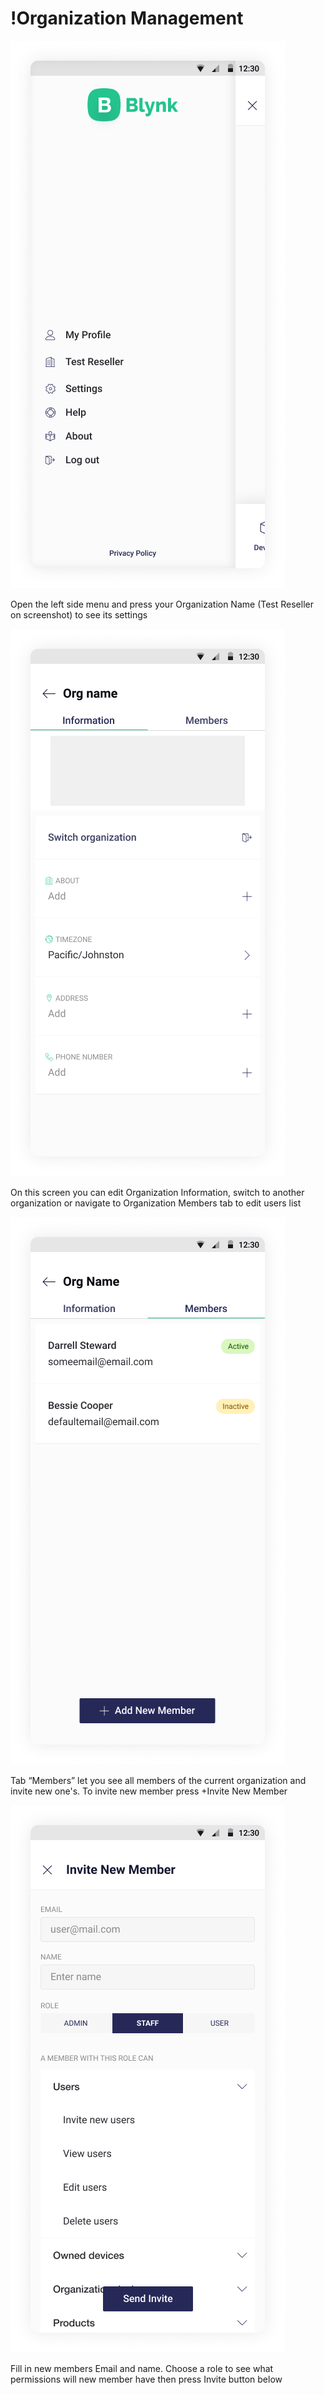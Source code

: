 # !Organization Management

![](../../.gitbook/assets/sidebar-opened.png)

Open the left side menu and press your Organization Name \(Test Reseller on screenshot\) to see its settings

![](../../.gitbook/assets/organization_info.png)

On this screen you can edit Organization Information, switch to another organization or navigate to Organization Members tab to edit users list 

![](../../.gitbook/assets/org-members.png)

Tab “Members” let you see all members of the current organization and invite new one's. To invite new member press +Invite New Member

![](../../.gitbook/assets/invitation.png)

Fill in new members Email and name. Choose a role to see what permissions will new member have then press Invite button below



